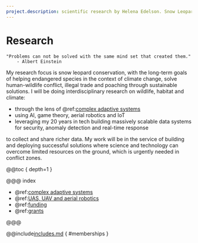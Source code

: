 ```yaml
---
project.description: scientific research by Helena Edelson. Snow Leopard conservation, complex adaptive systems, complexity science, AI, game theory, climate change, human-wildlife conflict, illegal wildlife trade, poaching, conflict zones, conservation biologist, using science and technology, massively scalable systems.
---
```

# Research

```
"Problems can not be solved with the same mind set that created them."  
    - Albert Einstein
```

My research focus is snow leopard conservation, with the long-term goals of helping endangered species 
in the context of climate change, solve human-wildlife conflict, illegal trade and poaching 
through sustainable solutions. I will be doing interdisciplinary research on
wildlife, habitat and climate:

* through the lens of @ref:[complex adaptive systems](complex-adaptive-systems.md)
* using AI, game theory, aerial robotics and IoT 
* leveraging my 20 years in tech building massively scalable data systems for security, anomaly detection and real-time response 

to collect and share richer data. My work will be in the service of building and deploying successful solutions where science 
and technology can overcome limited resources on the ground, which is urgently needed in conflict zones.

@@toc { depth=1 }

@@@ index
 
* @ref:[complex adaptive systems](complex-adaptive-systems.md)
* @ref:[UAS, UAV and aerial robotics](aerial-robotics.md)
* @ref:[funding](funding.md)
* @ref:[grants](grants-awards.md)

@@@

@@include[includes.md](includes.md) { #memberships } 
